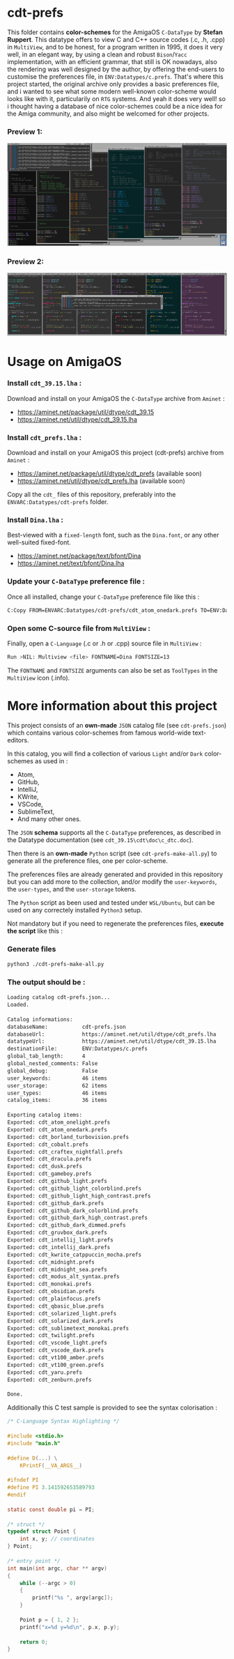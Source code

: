 # cdt-prefs

This folder contains __color-schemes__ for the AmigaOS `C-DataType` by __Stefan Ruppert__. This datatype offers to view C and C++ source codes (.c, .h, .cpp) in `MultiView`, and to be honest, for a program written in 1995, it does it very well, in an elegant way, by using a clean and robust `Bison`/`Yacc` implementation, with an efficient grammar, that still is OK nowadays, also the rendering was well designed by the author, by offering the end-users to customise the preferences file, in `ENV:Datatypes/c.prefs`. That's where this project started, the original archive only provides a basic preferences file, and i wanted to see what some modern well-known color-scheme would looks like with it, particularily on `RTG` systems. And yeah it does very well! so i thought having a database of nice color-schemes could be a nice idea for the Amiga community, and also might be welcomed for other projects.

### Preview 1:
![Preview](https://github.com/flype44/AmigaOS/blob/main/cdt-prefs/cdt-prefs-1.png?raw=true)

### Preview 2:
![Preview](https://github.com/flype44/AmigaOS/blob/main/cdt-prefs/cdt-prefs-2.png?raw=true)


# Usage on AmigaOS

### Install `cdt_39.15.lha` :

Download and install on your AmigaOS the `C-DataType` archive from `Aminet` :

* https://aminet.net/package/util/dtype/cdt_39.15
* https://aminet.net/util/dtype/cdt_39.15.lha

### Install `cdt_prefs.lha` :

Download and install on your AmigaOS this project (cdt-prefs) archive from `Aminet` :

* https://aminet.net/package/util/dtype/cdt_prefs (available soon)
* https://aminet.net/util/dtype/cdt_prefs.lha (available soon)

Copy all the `cdt_` files of this repository, preferably into the `ENVARC:Datatypes/cdt-prefs` folder.

### Install `Dina.lha` :

Best-viewed with a `fixed-length` font, such as the `Dina.font`, or any other well-suited fixed-font.

* https://aminet.net/package/text/bfont/Dina
* https://aminet.net/text/bfont/Dina.lha

### Update your `C-DataType` preference file :

Once all installed, change your `C-DataType` preference file like this :

```bash
C:Copy FROM=ENVARC:Datatypes/cdt-prefs/cdt_atom_onedark.prefs TO=ENV:Datatypes/c.prefs
```

### Open some C-source file from `MultiView` :

Finally, open a `C-Language` (.c or .h or .cpp) source file in `MultiView` :

```bash
Run >NIL: Multiview <file> FONTNAME=Dina FONTSIZE=13
```

The `FONTNAME` and `FONTSIZE` arguments can also be set as `ToolTypes` in the `MultiView` icon (.info).

# More information about this project

This project consists of an __own-made__ `JSON` catalog file (see `cdt-prefs.json`) which contains various color-schemes from famous world-wide text-editors.

In this catalog, you will find a collection of various `Light` and/or `Dark` color-schemes as used in :

* Atom, 
* GitHub, 
* IntelliJ, 
* KWrite,
* VSCode, 
* SublimeText,
* And many other ones.

The `JSON` __schema__ supports all the `C-DataType` preferences, as described in the Datatype documentation (see `cdt_39.15\cdt\doc\c_dtc.doc`).

Then there is an __own-made__ `Python` script (see `cdt-prefs-make-all.py`) to generate all the preference files, one per color-scheme.

The preferences files are already generated and provided in this repository but you can add more to the collection, and/or modify the `user-keywords`, the `user-types`, and the `user-storage` tokens.

The `Python` script as been used and tested under `WSL/Ubuntu`, but can be used on any correctely installed `Python3` setup.

Not mandatory but if you need to regenerate the preferences files, __execute the script__ like this :

### Generate files

```bash
python3 ./cdt-prefs-make-all.py
```

### The output should be :

```bash
Loading catalog cdt-prefs.json...
Loaded.

Catalog informations:
databaseName:           cdt-prefs.json
databaseUrl:            https://aminet.net/util/dtype/cdt_prefs.lha
datatypeUrl:            https://aminet.net/util/dtype/cdt_39.15.lha
destinationFile:        ENV:Datatypes/c.prefs
global_tab_length:      4
global_nested_comments: False
global_debug:           False
user_keywords:          46 items
user_storage:           62 items
user_types:             46 items
catalog_items:          36 items

Exporting catalog items:
Exported: cdt_atom_onelight.prefs
Exported: cdt_atom_onedark.prefs
Exported: cdt_borland_turbovision.prefs
Exported: cdt_cobalt.prefs
Exported: cdt_craftex_nightfall.prefs
Exported: cdt_dracula.prefs
Exported: cdt_dusk.prefs
Exported: cdt_gameboy.prefs
Exported: cdt_github_light.prefs
Exported: cdt_github_light_colorblind.prefs
Exported: cdt_github_light_high_contrast.prefs
Exported: cdt_github_dark.prefs
Exported: cdt_github_dark_colorblind.prefs
Exported: cdt_github_dark_high_contrast.prefs
Exported: cdt_github_dark_dimmed.prefs
Exported: cdt_gruvbox_dark.prefs
Exported: cdt_intellij_light.prefs
Exported: cdt_intellij_dark.prefs
Exported: cdt_kwrite_catppuccin_mocha.prefs
Exported: cdt_midnight.prefs
Exported: cdt_midnight_sea.prefs
Exported: cdt_modus_alt_syntax.prefs
Exported: cdt_monokai.prefs
Exported: cdt_obsidian.prefs
Exported: cdt_plainfocus.prefs
Exported: cdt_qbasic_blue.prefs
Exported: cdt_solarized_light.prefs
Exported: cdt_solarized_dark.prefs
Exported: cdt_sublimetext_monokai.prefs
Exported: cdt_twilight.prefs
Exported: cdt_vscode_light.prefs
Exported: cdt_vscode_dark.prefs
Exported: cdt_vt100_amber.prefs
Exported: cdt_vt100_green.prefs
Exported: cdt_yaru.prefs
Exported: cdt_zenburn.prefs

Done.
```

Additionally this C test sample is provided to see the syntax colorisation :

```c
/* C-Language Syntax Highlighting */

#include <stdio.h>
#include "main.h"

#define D(...) \
    KPrintF(__VA_ARGS__)

#ifndef PI
#define PI 3.141592653589793
#endif

static const double pi = PI;

/* struct */
typedef struct Point {
    int x, y; // coordinates
} Point;

/* entry point */
int main(int argc, char ** argv)
{
    while (--argc > 0)
    {
        printf("%s ", argv[argc]);
    }
    
    Point p = { 1, 2 };
    printf("x=%d y=%d\n", p.x, p.y);
    
    return 0;
}
```
